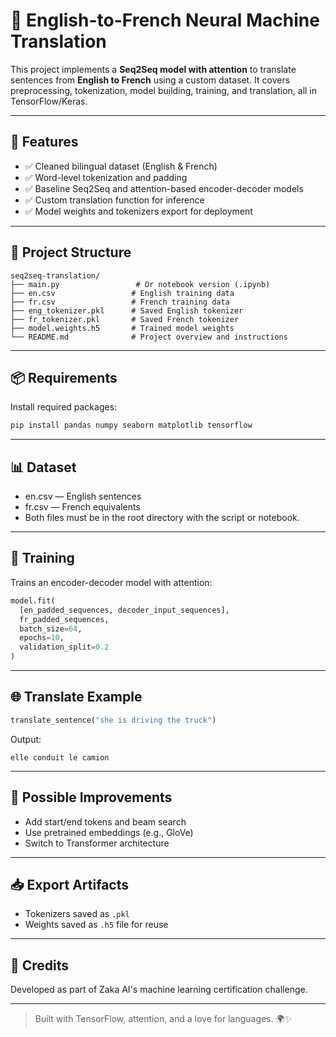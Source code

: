 # 🧠 English-to-French Neural Machine Translation

This project implements a **Seq2Seq model with attention** to translate sentences from **English to French** using a custom dataset. It covers preprocessing, tokenization, model building, training, and translation, all in TensorFlow/Keras.

---

## 🚀 Features

- ✅ Cleaned bilingual dataset (English & French)
- ✅ Word-level tokenization and padding
- ✅ Baseline Seq2Seq and attention-based encoder-decoder models
- ✅ Custom translation function for inference
- ✅ Model weights and tokenizers export for deployment

---

## 📁 Project Structure

```
seq2seq-translation/
├── main.py                 # Or notebook version (.ipynb)
├── en.csv                 # English training data
├── fr.csv                 # French training data
├── eng_tokenizer.pkl      # Saved English tokenizer
├── fr_tokenizer.pkl       # Saved French tokenizer
├── model.weights.h5       # Trained model weights
└── README.md              # Project overview and instructions
```

---

## 📦 Requirements
Install required packages:
```bash
pip install pandas numpy seaborn matplotlib tensorflow
```

---

## 📊 Dataset
- en.csv — English sentences
- fr.csv — French equivalents
- Both files must be in the root directory with the script or notebook.

---

## 🧪 Training
Trains an encoder-decoder model with attention:
```python
model.fit(
  [en_padded_sequences, decoder_input_sequences],
  fr_padded_sequences,
  batch_size=64,
  epochs=10,
  validation_split=0.2
)
```

---

## 🌐 Translate Example
```python
translate_sentence("she is driving the truck")
```
Output:
```
elle conduit le camion
```

---

## 🧠 Possible Improvements
- Add start/end tokens and beam search
- Use pretrained embeddings (e.g., GloVe)
- Switch to Transformer architecture

---

## 📥 Export Artifacts
- Tokenizers saved as `.pkl`
- Weights saved as `.h5` file for reuse

---

## 🤝 Credits
Developed as part of Zaka AI's machine learning certification challenge.

---

> Built with TensorFlow, attention, and a love for languages. 🌍✨
